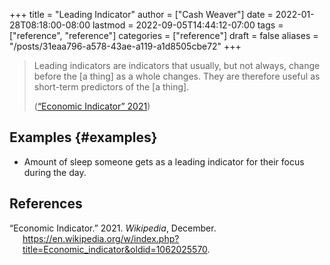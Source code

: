 +++
title = "Leading Indicator"
author = ["Cash Weaver"]
date = 2022-01-28T08:18:00-08:00
lastmod = 2022-09-05T14:44:12-07:00
tags = ["reference", "reference"]
categories = ["reference"]
draft = false
aliases = "/posts/31eaa796-a578-43ae-a119-a1d8505cbe72"
+++

> Leading indicators are indicators that usually, but not always, change before the [a thing] as a whole changes. They are therefore useful as short-term predictors of the [a thing].
>
> (<a href="#citeproc_bib_item_1">“Economic Indicator” 2021</a>)


## Examples {#examples}

-   Amount of sleep someone gets as a leading indicator for their focus during the day.

## References

<style>.csl-entry{text-indent: -1.5em; margin-left: 1.5em;}</style><div class="csl-bib-body">
  <div class="csl-entry"><a id="citeproc_bib_item_1"></a>“Economic Indicator.” 2021. <i>Wikipedia</i>, December. <a href="https://en.wikipedia.org/w/index.php?title=Economic_indicator&oldid=1062025570">https://en.wikipedia.org/w/index.php?title=Economic_indicator&#38;oldid=1062025570</a>.</div>
</div>
